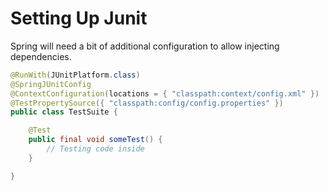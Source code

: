 # Setting Up Junit

Spring will need a bit of additional configuration to allow injecting dependencies.

```java
@RunWith(JUnitPlatform.class)
@SpringJUnitConfig
@ContextConfiguration(locations = { "classpath:context/config.xml" })
@TestPropertySource({ "classpath:config/config.properties" })
public class TestSuite {

    @Test
    public final void someTest() {
        // Testing code inside
    }

}
```

